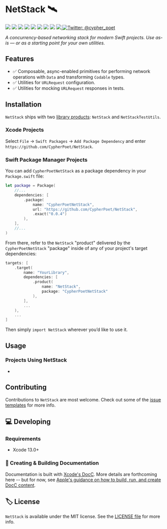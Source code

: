 # NetStack 🛰

<!-- Header Logo -->

<!-- <p align="center">
   <img width="600px" src="./Resources/Assets/banner-logo.png" alt="Banner Logo">
</p> -->


<!-- Badges -->

<p>
    <img src="https://img.shields.io/badge/Swift-5.5-F06C33.svg" />
    <img src="https://img.shields.io/badge/iOS-15.0+-865EFC.svg" />
    <img src="https://img.shields.io/badge/iPadOS-15.0+-F65EFC.svg" />
    <img src="https://img.shields.io/badge/macOS-12.0+-179AC8.svg" />
    <img src="https://img.shields.io/badge/tvOS-15.0+-41465B.svg" />
    <img src="https://img.shields.io/badge/watchOS-8.0+-1FD67A.svg" />
    <img src="https://img.shields.io/badge/License-MIT-blue.svg" />
    <img src="https://github.com/CypherPoet/NetStack/workflows/Build%20&%20Test/badge.svg" />
    <a href="https://github.com/apple/swift-package-manager">
      <img src="https://img.shields.io/badge/spm-compatible-brightgreen.svg?style=flat" />
    </a>
    <a href="https://twitter.com/cypher_poet">
        <img src="https://img.shields.io/badge/Contact-@cypher_poet-lightgrey.svg?style=flat" alt="Twitter: @cypher_poet" />
    </a>
</p>



<p align="center">

_A concurrency-based networking stack for modern Swift projects. Use as-is &mdash; or as a starting point for your own utilities._

<p />


## Features

- ✅ Composable, async-enabled primitives for performing network operations with `Data` and transforming `Codable` types.
- ✅ Utilities for `URLRequest` configuration.
- ✅ Utilities for mocking `URLRequest` responses in tests.


## Installation

`NetStack` ships with two [library products](https://developer.apple.com/documentation/swift_packages/product): `NetStack` and `NetStackTestUtils`.


### Xcode Projects

Select `File` -> `Swift Packages` -> `Add Package Dependency` and enter `https://github.com/CypherPoet/NetStack`.


### Swift Package Manager Projects

You can add `CypherPoetNetStack` as a package dependency in your `Package.swift` file:

```swift
let package = Package(
    //...
    dependencies: [
        .package(
            name: "CypherPoetNetStack",
            url: "https://github.com/CypherPoet/NetStack",
            .exact("0.0.4")
        ),
    ],
    //...
)
```

<!-- From there, refer to `NetStack` as a "target dependency" in any of _your_ package's targets that need it.

```swift
targets: [
    .target(
        name: "YourLibrary",
        dependencies: [
          "NetStack",
        ],
        ...
    ),
    ...
]
``` -->

From there, refer to the `NetStack` "product" delivered by the `CypherPoetNetStack` "package" inside of any of your project's target dependencies:

```swift
targets: [
    .target(
        name: "YourLibrary",
        dependencies: [
            .product(
                name: "NetStack",
                package: "CypherPoetNetStack"
            ),
        ],
        ...
    ),
    ...
]
```

Then simply `import NetStack` wherever you’d like to use it.


## Usage

### Projects Using NetStack

-


## Contributing

Contributions to `NetStack` are most welcome. Check out some of the [issue templates](./.github/ISSUE_TEMPLATE/) for more info.




## 💻 Developing

### Requirements

- Xcode 13.0+


### 📜 Creating & Building Documentation

Documentation is built with [Xcode's DocC](https://developer.apple.com/documentation/docc). More details are forthcoming here -- but for now,  see [Apple's guidance on how to build, run, and create DocC content](https://developer.apple.com/documentation/docc/api-reference-syntax).



## 🏷 License

`NetStack` is available under the MIT license. See the [LICENSE file](./LICENSE) for more info.
